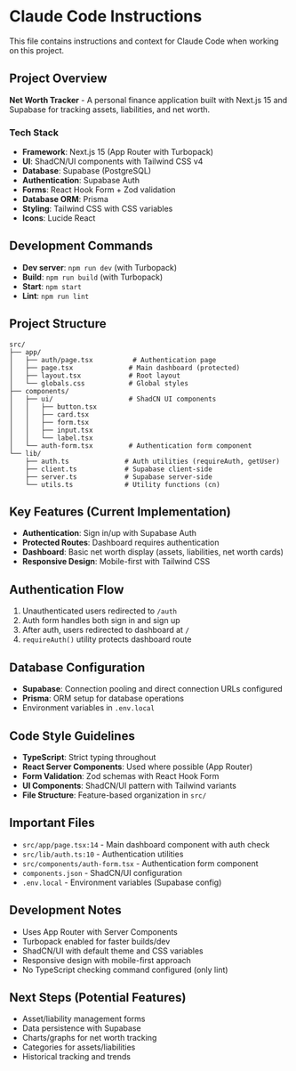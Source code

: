 # Claude Code Instructions

This file contains instructions and context for Claude Code when working on this project.

## Project Overview
**Net Worth Tracker** - A personal finance application built with Next.js 15 and Supabase for tracking assets, liabilities, and net worth.

### Tech Stack
- **Framework**: Next.js 15 (App Router with Turbopack)
- **UI**: ShadCN/UI components with Tailwind CSS v4
- **Database**: Supabase (PostgreSQL)
- **Authentication**: Supabase Auth
- **Forms**: React Hook Form + Zod validation
- **Database ORM**: Prisma
- **Styling**: Tailwind CSS with CSS variables
- **Icons**: Lucide React

## Development Commands
- **Dev server**: `npm run dev` (with Turbopack)
- **Build**: `npm run build` (with Turbopack)
- **Start**: `npm start`
- **Lint**: `npm run lint`

## Project Structure
```
src/
├── app/
│   ├── auth/page.tsx          # Authentication page
│   ├── page.tsx              # Main dashboard (protected)
│   ├── layout.tsx            # Root layout
│   └── globals.css           # Global styles
├── components/
│   ├── ui/                   # ShadCN UI components
│   │   ├── button.tsx
│   │   ├── card.tsx
│   │   ├── form.tsx
│   │   ├── input.tsx
│   │   └── label.tsx
│   └── auth-form.tsx         # Authentication form component
└── lib/
    ├── auth.ts              # Auth utilities (requireAuth, getUser)
    ├── client.ts            # Supabase client-side
    ├── server.ts            # Supabase server-side
    └── utils.ts             # Utility functions (cn)
```

## Key Features (Current Implementation)
- **Authentication**: Sign in/up with Supabase Auth
- **Protected Routes**: Dashboard requires authentication
- **Dashboard**: Basic net worth display (assets, liabilities, net worth cards)
- **Responsive Design**: Mobile-first with Tailwind CSS

## Authentication Flow
1. Unauthenticated users redirected to `/auth`
2. Auth form handles both sign in and sign up
3. After auth, users redirected to dashboard at `/`
4. `requireAuth()` utility protects dashboard route

## Database Configuration
- **Supabase**: Connection pooling and direct connection URLs configured
- **Prisma**: ORM setup for database operations
- Environment variables in `.env.local`

## Code Style Guidelines
- **TypeScript**: Strict typing throughout
- **React Server Components**: Used where possible (App Router)
- **Form Validation**: Zod schemas with React Hook Form
- **UI Components**: ShadCN/UI pattern with Tailwind variants
- **File Structure**: Feature-based organization in `src/`

## Important Files
- `src/app/page.tsx:14` - Main dashboard component with auth check
- `src/lib/auth.ts:10` - Authentication utilities
- `src/components/auth-form.tsx` - Authentication form component
- `components.json` - ShadCN/UI configuration
- `.env.local` - Environment variables (Supabase config)

## Development Notes
- Uses App Router with Server Components
- Turbopack enabled for faster builds/dev
- ShadCN/UI with default theme and CSS variables
- Responsive design with mobile-first approach
- No TypeScript checking command configured (only lint)

## Next Steps (Potential Features)
- Asset/liability management forms
- Data persistence with Supabase
- Charts/graphs for net worth tracking
- Categories for assets/liabilities
- Historical tracking and trends